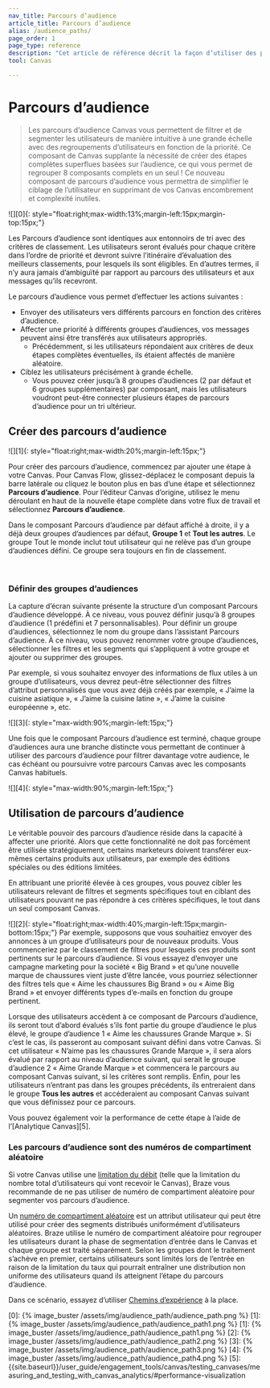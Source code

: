 ```yaml
---
nav_title: Parcours d’audience 
article_title: Parcours d’audience 
alias: /audience_paths/
page_order: 1
page_type: reference
description: "Cet article de référence décrit la façon d’utiliser des parcours d’audience dans votre Canvas afin de filtrer et de segmenter les utilisateurs de manière intuitive à une grande échelle avec des regroupements d’utilisateurs en fonction de la priorité stratégique."
tool: Canvas

---
```


# Parcours d’audience 

> Les parcours d’audience Canvas vous permettent de filtrer et de segmenter les utilisateurs de manière intuitive à une grande échelle avec des regroupements d’utilisateurs en fonction de la priorité. Ce composant de Canvas supplante la nécessité de créer des étapes complètes superflues basées sur l’audience, ce qui vous permet de regrouper 8 composants complets en un seul ! Ce nouveau composant de parcours d’audience vous permettra de simplifier le ciblage de l’utilisateur en supprimant de vos Canvas encombrement et complexité inutiles. 

![][0]{: style="float:right;max-width:13%;margin-left:15px;margin-top:15px;"}

Les Parcours d’audience sont identiques aux entonnoirs de tri avec des critères de classement. Les utilisateurs seront évalués pour chaque critère dans l’ordre de priorité et devront suivre l’itinéraire d’évaluation des meilleurs classements, pour lesquels ils sont éligibles. En d’autres termes, il n’y aura jamais d’ambiguïté par rapport au parcours des utilisateurs et aux messages qu’ils recevront. 

Le parcours d’audience vous permet d’effectuer les actions suivantes :

- Envoyer des utilisateurs vers différents parcours en fonction des critères d’audience.
- Affecter une priorité à différents groupes d’audiences, vos messages peuvent ainsi être transférés aux utilisateurs appropriés. 
  - Précédemment, si les utilisateurs répondaient aux critères de deux étapes complètes éventuelles, ils étaient affectés de manière aléatoire. 
- Ciblez les utilisateurs précisément à grande échelle.
  - Vous pouvez créer jusqu’à 8 groupes d’audiences (2 par défaut et 6 groupes supplémentaires) par composant, mais les utilisateurs voudront peut-être connecter plusieurs étapes de parcours d’audience pour un tri ultérieur. 

## Créer des parcours d’audience

![][1]{: style="float:right;max-width:20%;margin-left:15px;"}

Pour créer des parcours d’audience, commencez par ajouter une étape à votre Canvas. Pour Canvas Flow, glissez-déplacez le composant depuis la barre latérale ou cliquez le bouton plus <i class="fas fa-plus-circle"></i> en bas d’une étape et sélectionnez **Parcours d’audience**. Pour l’éditeur Canvas d’origine, utilisez le menu déroulant en haut de la nouvelle étape complète dans votre flux de travail et sélectionnez **Parcours d’audience**.

Dans le composant Parcours d’audience par défaut affiché à droite, il y a déjà deux groupes d’audiences par défaut, **Groupe 1** et **Tout les autres**. Le groupe Tout le monde inclut tout utilisateur qui ne relève pas d’un groupe d’audiences défini. Ce groupe sera toujours en fin de classement.
<br><br><br>

### Définir des groupes d’audiences

La capture d’écran suivante présente la structure d’un composant Parcours d’audience développé. À ce niveau, vous pouvez définir jusqu’à 8 groupes d’audience (1 prédéfini et 7 personnalisables). Pour définir un groupe d’audiences, sélectionnez le nom du groupe dans l’assistant Parcours d’audience. À ce niveau, vous pouvez renommer votre groupe d’audiences, sélectionner les filtres et les segments qui s’appliquent à votre groupe et ajouter ou supprimer des groupes.

Par exemple, si vous souhaitez envoyer des informations de flux utiles à un groupe d’utilisateurs, vous devrez peut-être sélectionner des filtres d’attribut personnalisés que vous avez déjà créés par exemple, « J’aime la cuisine asiatique », « J’aime la cuisine latine », « J’aime la cuisine européenne », etc. 

![][3]{: style="max-width:90%;margin-left:15px;"}

Une fois que le composant Parcours d’audience est terminé, chaque groupe d’audiences aura une branche distincte vous permettant de continuer à utiliser des parcours d’audience pour filtrer davantage votre audience, le cas échéant ou poursuivre votre parcours Canvas avec les composants Canvas habituels. 

![][4]{: style="max-width:90%;margin-left:15px;"}

## Utilisation de parcours d’audience

Le véritable pouvoir des parcours d’audience réside dans la capacité à affecter une priorité. Alors que cette fonctionnalité ne doit pas forcément être utilisée stratégiquement, certains marketeurs doivent transférer eux-mêmes certains produits aux utilisateurs, par exemple des éditions spéciales ou des éditions limitées. 

En attribuant une priorité élevée à ces groupes, vous pouvez cibler les utilisateurs relevant de filtres et segments spécifiques tout en ciblant des utilisateurs pouvant ne pas répondre à ces critères spécifiques, le tout dans un seul composant Canvas.

![][2]{: style="float:right;max-width:40%;margin-left:15px;margin-bottom:15px;"}
Par exemple, supposons que vous souhaitiez envoyer des annonces à un groupe d’utilisateurs pour de nouveaux produits. Vous commenceriez par le classement de filtres pour lesquels ces produits sont pertinents sur le parcours d’audience. Si vous essayez d’envoyer une campagne marketing pour la société « Big Brand » et qu’une nouvelle marque de chaussures vient juste d’être lancée, vous pourriez sélectionner des filtres tels que « Aime les chaussures Big Brand » ou « Aime Big Brand » et envoyer différents types d’e-mails en fonction du groupe pertinent. 

Lorsque des utilisateurs accèdent à ce composant de Parcours d’audience, ils seront tout d’abord évalués s’ils font partie du groupe d’audience le plus élevé, le groupe d’audience 1 « Aime les chaussures Grande Marque ». Si c’est le cas, ils passeront au composant suivant défini dans votre Canvas. Si cet utilisateur « N’aime pas les chaussures Grande Marque », il sera alors évalué par rapport au niveau d’audience suivant, qui serait le groupe d’audience 2 « Aime Grande Marque » et commencera le parcours au composant Canvas suivant, si les critères sont remplis. Enfin, pour les utilisateurs n’entrant pas dans les groupes précédents, ils entreraient dans le groupe **Tous les autres** et accéderaient au composant Canvas suivant que vous définissez pour ce parcours.

Vous pouvez également voir la performance de cette étape à l’aide de l’[Analytique Canvas][5].

### Les parcours d’audience sont des numéros de compartiment aléatoire

Si votre Canvas utilise une [limitation du débit]({{site.baseurl}}/user_guide/engagement_tools/campaigns/building_campaigns/rate-limiting/) (telle que la limitation du nombre total d’utilisateurs qui vont recevoir le Canvas), Braze vous recommande de ne pas utiliser de numéro de compartiment aléatoire pour segmenter vos parcours d’audience. 

Un [numéro de compartiment aléatoire]({{site.baseurl}}/user_guide/engagement_tools/campaigns/testing_and_more/ab_testing_with_random_buckets/) est un attribut utilisateur qui peut être utilisé pour créer des segments distribués uniformément d’utilisateurs aléatoires. Braze utilise le numéro de compartiment aléatoire pour regrouper les utilisateurs durant la phase de segmentation d’entrée dans le Canvas et chaque groupe est traité séparément. Selon les groupes dont le traitement s’achève en premier, certains utilisateurs sont limités lors de l’entrée en raison de la limitation du taux qui pourrait entraîner une distribution non uniforme des utilisateurs quand ils atteignent l’étape du parcours d’audience.

Dans ce scénario, essayez d’utiliser [Chemins d’expérience]({{site.baseurl}}/user_guide/engagement_tools/canvas/canvas_components/experiment_step/) à la place.

[0]: {% image_buster /assets/img/audience_path/audience_path.png %}
[1]: {% image_buster /assets/img/audience_path/audience_path1.png %}
[1]: {% image_buster /assets/img/audience_path/audience_path1.png %}
[2]: {% image_buster /assets/img/audience_path/audience_path2.png %}
[3]: {% image_buster /assets/img/audience_path/audience_path3.png %}
[4]: {% image_buster /assets/img/audience_path/audience_path4.png %}
[5]: {{site.baseurl}}/user_guide/engagement_tools/canvas/testing_canvases/measuring_and_testing_with_canvas_analytics/#performance-visualization
